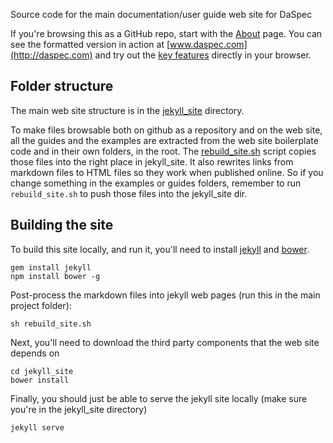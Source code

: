Source code for the main documentation/user guide web site for DaSpec

If you're browsing this as a GitHub repo, start with the [About](guides/about.md) page. You can see
the formatted version in action at [www.daspec.com](http://daspec.com) and try out the [key features](http://daspec.com/examples/) directly in your browser.


## Folder structure

The main web site structure is in the [jekyll_site](jekyll_site) directory. 

To make files browsable both on github as a repository and on the web site, all the guides and the examples are extracted from the web site boilerplate code and in their own folders, in the root. The [rebuild_site.sh](rebuild_site.sh) script copies those files into the right place in jekyll_site. It also rewrites links from markdown files to HTML files so they work when published online. So if you change something in the examples or guides folders, remember to run `rebuild_site.sh` to push those files into the jekyll_site dir. 

## Building the site

To build this site locally, and run it, you'll need to install [jekyll](http://jekyllrb.com) and [bower](http://bower.io/).

    gem install jekyll
    npm install bower -g

Post-process the markdown files into jekyll web pages (run this in the main project folder):

    sh rebuild_site.sh

Next, you'll need to download the third party components that the web site depends on

    cd jekyll_site
    bower install

Finally, you should just be able to serve the jekyll site locally (make sure you're in the jekyll_site directory)

    jekyll serve


